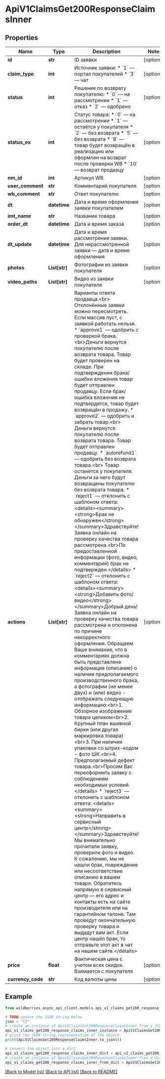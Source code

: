 # ApiV1ClaimsGet200ResponseClaimsInner


## Properties

Name | Type | Description | Notes
------------ | ------------- | ------------- | -------------
**id** | **str** | ID заявки | [optional] 
**claim_type** | **int** | Источник заявки:   * &#x60;1&#x60; — портал покупателей   * &#x60;3&#x60; — чат  | [optional] 
**status** | **int** | Решение по возврату покупателю:   * &#x60;0&#x60; — на рассмотрении   * &#x60;1&#x60; — отказ   * &#x60;2&#x60; — одобрено  | [optional] 
**status_ex** | **int** | Статус товара:   * &#x60;0&#x60; — на рассмотрении   * &#x60;1&#x60; — остаётся у покупателя   * &#x60;2&#x60; — без возврата                             * &#x60;5&#x60; — без возврата   * &#x60;8&#x60; — товар будет возвращён в реализацию или оформлен на возврат после проверки WB   * &#x60;10&#x60; — возврат продавцу  | [optional] 
**nm_id** | **int** | Артикул WB | [optional] 
**user_comment** | **str** | Комментарий покупателя | [optional] 
**wb_comment** | **str** | Ответ покупателю | [optional] 
**dt** | **datetime** | Дата и время оформления заявки покупателем | [optional] 
**imt_name** | **str** | Название товара | [optional] 
**order_dt** | **datetime** | Дата и время заказа | [optional] 
**dt_update** | **datetime** | Дата и время рассмотрения заявки. Для нерассмотренной заявки — дата и время оформления | [optional] 
**photos** | **List[str]** | Фотографии из заявки покупателя | [optional] 
**video_paths** | **List[str]** | Видео из заявки покупателя | [optional] 
**actions** | **List[str]** | Варианты ответа продавца.&lt;br&gt; Отклонённые заявки можно пересмотреть. Если массив пуст, с заявкой работать нельзя.   * &#x60;approve1&#x60; — одобрить с проверкой брака.&lt;br&gt;Деньги вернутся покупателю после возврата товара. Товар будет проверен на складе. При подтверждении брака/ошибки вложения товар будет отправлен продавцу. Если брак/ошибка вложения не подтвердятся, товар будет возвращён в продажу.   * &#x60;approve2&#x60; — одобрить и забрать товар.&lt;br&gt; Деньги вернутся покупателю после возврата товара. Товар будет отправлен продавцу.   * &#x60;autorefund1&#x60; — одобрить без возврата товара.&lt;br&gt; Товар останется у покупателя. Деньги за него будут возвращены покупателю без возврата товара.   * &#x60;reject1&#x60; — отклонить с шаблоном ответа: &lt;details&gt;&lt;summary&gt;&lt;strong&gt;Брак не обнаружен&lt;/strong&gt;&lt;/summary&gt;Здравствуйте! Заявка онлайн на проверку качества товара рассмотрена.&lt;br&gt;По предоставленной информации (фото, видео, комментарий) брак не подтвержден.&lt;/details&gt;   * &#x60;reject2&#x60; — отклонить с шаблоном ответа: &lt;details&gt;&lt;summary&gt;&lt;strong&gt;Добавить фото/видео&lt;/strong&gt;&lt;/summary&gt;Добрый день! Заявка онлайн на проверку качества товара рассмотрена и отклонена по причине некорректного оформления. Обращаем Ваше внимание, что в комментариях должна быть представлена информация (описание) о наличии предполагаемого производственного брака, а фотографии (не менее двух) и (или) видео - отображать следующую информацию:&lt;br&gt;1. Обзорное изображение товара целиком&lt;br&gt;2. Крупный план вшивной бирки (или другая маркировка товара)&lt;br&gt;3. При наличии упаковки со штрих-кодом - фото ШК.&lt;br&gt;4. Предполагаемый дефект товара.&lt;br&gt;Просим Вас переоформить заявку с соблюдением необходимых условий.&lt;/details&gt;   * &#x60;reject3&#x60; — отклонить с шаблоном ответа: &lt;details&gt;&lt;summary&gt;&lt;strong&gt;Направить в сервисный центр&lt;/strong&gt;&lt;/summary&gt;Здравствуйте! Мы внимательно прочитали заявку, проверили фото и видео. К сожалению, мы не нашли брак, повреждение или несоответствие описанию в вашем товаре. Обратитесь напрямую в сервисный центр — его адрес и контакты есть на сайте производителя или на гарантийном талоне. Там проведут окончательную проверку товара и выдадут вам акт. Если центр нашёл брак, то отправьте этот акт в чат на нашем сайте.&lt;/details&gt;  | [optional] 
**price** | **float** | Фактическая цена с учетом всех скидок. Взимается с покупателя | [optional] 
**currency_code** | **str** | Код валюты цены | [optional] 

## Example

```python
from wildberries_async_api_client.models.api_v1_claims_get200_response_claims_inner import ApiV1ClaimsGet200ResponseClaimsInner

# TODO update the JSON string below
json = "{}"
# create an instance of ApiV1ClaimsGet200ResponseClaimsInner from a JSON string
api_v1_claims_get200_response_claims_inner_instance = ApiV1ClaimsGet200ResponseClaimsInner.from_json(json)
# print the JSON string representation of the object
print(ApiV1ClaimsGet200ResponseClaimsInner.to_json())

# convert the object into a dict
api_v1_claims_get200_response_claims_inner_dict = api_v1_claims_get200_response_claims_inner_instance.to_dict()
# create an instance of ApiV1ClaimsGet200ResponseClaimsInner from a dict
api_v1_claims_get200_response_claims_inner_from_dict = ApiV1ClaimsGet200ResponseClaimsInner.from_dict(api_v1_claims_get200_response_claims_inner_dict)
```
[[Back to Model list]](../README.md#documentation-for-models) [[Back to API list]](../README.md#documentation-for-api-endpoints) [[Back to README]](../README.md)


